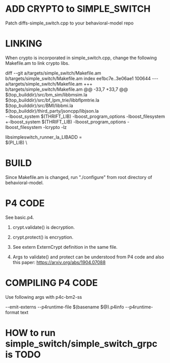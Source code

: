 # ADD CRYPTO to SIMPLE_SWITCH

Patch diffs-simple_switch.cpp to your behavioral-model repo

# LINKING

When crypto is incorporated in simple_switch.cpp, change the following Makefile.am to link crypto libs.

diff --git a/targets/simple_switch/Makefile.am b/targets/simple_switch/Makefile.am
index ee1bc7e..3e06ae1 100644
--- a/targets/simple_switch/Makefile.am
+++ b/targets/simple_switch/Makefile.am
@@ -33,7 +33,7 @@ $(top_builddir)/src/bm_sim/libbmsim.la \
 $(top_builddir)/src/bf_lpm_trie/libbflpmtrie.la \
 $(top_builddir)/src/BMI/libbmi.la \
 $(top_builddir)/third_party/jsoncpp/libjson.la \
--lboost_system $(THRIFT_LIB) -lboost_program_options -lboost_filesystem
+-lboost_system $(THRIFT_LIB) -lboost_program_options -lboost_filesystem -lcrypto -lz
 
 libsimpleswitch_runner_la_LIBADD = \
 $(PI_LIB) \

# BUILD

Since Makefile.am is changed, run "./configure" from root directory of behavioral-model.

# P4 CODE

See basic.p4.

1. crypt.validate() is decryption.

2. crypt.protect() is encryption.

3. See extern ExternCrypt definition in the same file.

4. Args to validate() and protect can be understood from P4 code and also this
   paper: https://arxiv.org/abs/1904.07088

# COMPILING P4 CODE

Use following args with p4c-bm2-ss

--emit-externs --p4runtime-file $(basename $@).p4info --p4runtime-format text

# HOW to run simple_switch/simple_switch_grpc is TODO
